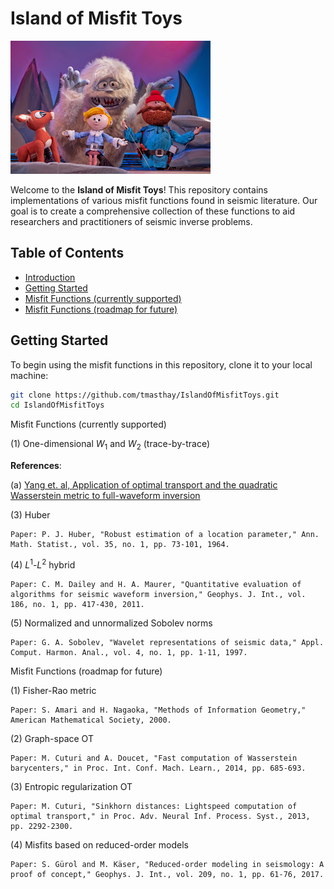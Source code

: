 # Island of Misfit Toys

![Island of Misfit Toys Banner](IslandOfMisfitToys.jpg)

Welcome to the **Island of Misfit Toys**! This repository contains implementations of various misfit functions found in seismic literature. Our goal is to create a comprehensive collection of these functions to aid researchers and practitioners of seismic inverse problems.

## Table of Contents

- [Introduction](#introduction)
- [Getting Started](#getting-started)
- [Misfit Functions (currently supported)](#misfit-functions)
- [Misfit Functions (roadmap for future)](#contribution-guidelines)

## Getting Started

To begin using the misfit functions in this repository, clone it to your local machine:

```bash
git clone https://github.com/tmasthay/IslandOfMisfitToys.git
cd IslandOfMisfitToys
```

Misfit Functions (currently supported)

(1) One-dimensional $W_1$ and $W_2$ (trace-by-trace) 

**References**:

  (a) [Yang et. al, Application of optimal transport and the quadratic Wasserstein metric to full-waveform inversion](https://library.seg.org/doi/full/10.1190/geo2016-0663.1?casa_token=8cuW_llvIBkAAAAA%3AIws-nMZII9-i3Fv3f1AMpI3z4_8FyqsCvgYtsaDU__fu7UGhEtnDv9Fr6TA5P_jjRCfhuLu7BG4)

(3) Huber

    Paper: P. J. Huber, "Robust estimation of a location parameter," Ann. Math. Statist., vol. 35, no. 1, pp. 73-101, 1964.

(4) $L^1$-$L^2$ hybrid

    Paper: C. M. Dailey and H. A. Maurer, "Quantitative evaluation of algorithms for seismic waveform inversion," Geophys. J. Int., vol. 186, no. 1, pp. 417-430, 2011.

(5) Normalized and unnormalized Sobolev norms

    Paper: G. A. Sobolev, "Wavelet representations of seismic data," Appl. Comput. Harmon. Anal., vol. 4, no. 1, pp. 1-11, 1997.

Misfit Functions (roadmap for future)

(1) Fisher-Rao metric

    Paper: S. Amari and H. Nagaoka, "Methods of Information Geometry," American Mathematical Society, 2000.

(2) Graph-space OT

    Paper: M. Cuturi and A. Doucet, "Fast computation of Wasserstein barycenters," in Proc. Int. Conf. Mach. Learn., 2014, pp. 685-693.

(3) Entropic regularization OT

    Paper: M. Cuturi, "Sinkhorn distances: Lightspeed computation of optimal transport," in Proc. Adv. Neural Inf. Process. Syst., 2013, pp. 2292-2300.

(4) Misfits based on reduced-order models

    Paper: S. Gürol and M. Käser, "Reduced-order modeling in seismology: A proof of concept," Geophys. J. Int., vol. 209, no. 1, pp. 61-76, 2017.
